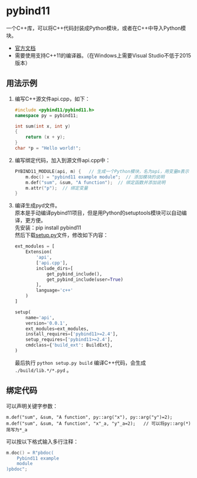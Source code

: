 # pybind11

一个C++库，可以将C++代码封装成Python模块，或者在C++中导入Python模块。

- [官方文档](https://pybind11.readthedocs.io/en/master/index.html)
- 需要使用支持C++11的编译器。（在Windows上需要Visual Studio不低于2015版本）

## 用法示例

1. 编写C++源文件api.cpp，如下：
    ```C++
    #include <pybind11/pybind11.h>
    namespace py = pybind11;

    int sum(int x, int y)
    {
        return (x + y);
    }
    char *p = "Hello world!";
    ```

2. 编写绑定代码，加入到源文件api.cpp中：

    ```C++
    PYBIND11_MODULE(api, m) {   // 生成一个Python模块，名为api，用变量m表示
        m.doc() = "pybind11 example module";  // 添加模块的说明
        m.def("sum", &sum, "A function");  // 绑定函数并添加说明
        m.attr("p");  // 绑定变量
    }
    ```

3. 编译生成pyd文件。
    <br>原本是手动编译pybind11项目，但是用Python的setuptools模块可以自动编译，更方便。
    <br>先安装：pip install pybind11
    <br>然后下载[setup.py](https://github.com/pybind/python_example/blob/master/setup.py)文件，修改如下内容：
    ```python
    ext_modules = [
        Extension(
            'api',
            ['api.cpp'],
            include_dirs=[
                get_pybind_include(),
                get_pybind_include(user=True)
            ],
            language='c++'
        )
    ]

    setup(
        name='api',
        version='0.0.1',
        ext_modules=ext_modules,
        install_requires=['pybind11>=2.4'],
        setup_requires=['pybind11>=2.4'],
        cmdclass={'build_ext': BuildExt},
    )
    ```
    最后执行 `python setup.py build` 编译C++代码，会生成 `./build/lib.*/*.pyd` 。

## 绑定代码

可以声明关键字参数：
```
m.def("sum", &sum, "A function", py::arg("x"), py::arg("y")=2);
m.def("sum", &sum, "A function", "x"_a, "y"_a=2);   // 可以将py::arg(*)简写为*_a
```



可以按以下格式输入多行注释：
```C++
m.doc() = R"pbdoc(
    Pybind11 example
    module
)pbdoc";
```
